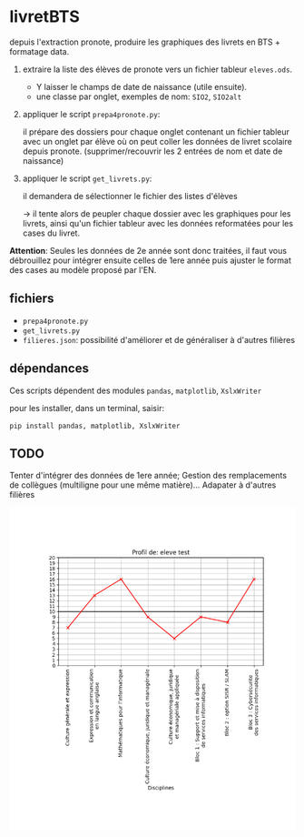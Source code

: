# livretBTS
depuis l'extraction pronote, produire les graphiques des livrets en BTS + formatage data.

1. extraire la liste des élèves de pronote vers un fichier tableur `eleves.ods`.

    - Y laisser le champs de date de naissance (utile ensuite).
    - une classe par onglet, exemples de nom: `SIO2`, `SIO2alt`
	
2. appliquer le script `prepa4pronote.py`: 

   il prépare des dossiers pour chaque onglet contenant un fichier tableur
   avec un onglet par élève où on peut coller les données de livret scolaire
   depuis pronote. (supprimer/recouvrir les 2 entrées de nom et date de
   naissance)
   
3. appliquer le script `get_livrets.py`: 

   il demandera de sélectionner le fichier des listes d'élèves
   
   → il tente alors de peupler chaque dossier avec les graphiques pour les livrets,
   ainsi qu'un fichier tableur avec les données reformatées pour les cases du
   livret.

**Attention**: Seules les données de 2e année sont donc traitées, il faut vous
débrouillez pour intégrer ensuite celles de 1ere année puis ajuster le format
des cases au modèle proposé par l'EN.

## fichiers

- `prepa4pronote.py`
- `get_livrets.py`
- `filieres.json`: possibilité d'améliorer et de généraliser à d'autres filières

## dépendances

Ces scripts dépendent des modules `pandas`, `matplotlib`, `XslxWriter`

pour les installer, dans un terminal, saisir:

    pip install pandas, matplotlib, XslxWriter

## TODO

Tenter d'intégrer des données de 1ere année; 
Gestion des remplacements de collègues (multiligne pour une même matière)…
Adapater à d'autres filières

![résultat d'un traitement](eleve_test.png "illustration élève de test")

